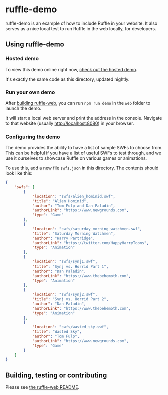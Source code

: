 # ruffle-demo

ruffle-demo is an example of how to include Ruffle in your website.
It also serves as a nice local test to run Ruffle in the web locally, for developers.

## Using ruffle-demo

### Hosted demo

To view this demo online right now, [check out the hosted demo](https://ruffleflash.github.io/demo).

It's exactly the same code as this directory, updated nightly.

### Run your own demo

After [building ruffle-web](../../README.md#building-from-source),
you can run `npm run demo` in the `web` folder to launch the demo.

It will start a local web server and print the address in the console.
Navigate to that website (usually [http://localhost:8080](http://localhost:8080)) in your browser.

### Configuring the demo

The demo provides the ability to have a list of sample SWFs to choose from.
This can be helpful if you have a list of useful SWFs to test through, and we use it ourselves
to showcase Ruffle on various games or animations.

To use this, add a new file `swfs.json` in this directory. The contents should look like this:

```json
{
    "swfs": [
        {
            "location": "swfs/alien_hominid.swf",
            "title": "Alien Hominid",
            "author": "Tom Fulp and Dan Paladin",
            "authorLink": "https://www.newgrounds.com",
            "type": "Game"
        },
        {
            "location": "swfs/saturday_morning_watchmen.swf",
            "title": "Saturday Morning Watchmen",
            "author": "Harry Partridge",
            "authorLink": "https://twitter.com/HappyHarryToons",
            "type": "Animation"
        },
        {
            "location": "swfs/synj1.swf",
            "title": "Synj vs. Horrid Part 1",
            "author": "Dan Paladin",
            "authorLink": "https://www.thebehemoth.com",
            "type": "Animation"
        },
        {
            "location": "swfs/synj2.swf",
            "title": "Synj vs. Horrid Part 2",
            "author": "Dan Paladin",
            "authorLink": "https://www.thebehemoth.com",
            "type": "Animation"
        },
        {
            "location": "swfs/wasted_sky.swf",
            "title": "Wasted Sky",
            "author": "Tom Fulp",
            "authorLink": "https://www.newgrounds.com",
            "type": "Game"
        }
    ]
}
```

## Building, testing or contributing

Please see [the ruffle-web README](https://github.com/josephcrosmanplays532/ruffle/blob/master/README.md).
